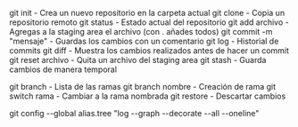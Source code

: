 git init - Crea un nuevo repositorio en la carpeta actual
git clone <url> - Copia un repositorio remoto
git status - Estado actual del repositorio
git add archivo - Agregas a la staging area el archivo (con . añades todos)
git commit -m "mensaje" - Guardas los cambios con un comentario
git log - Historial de commits
git diff - Muestra los cambios realizados antes de hacer un commit
git reset archivo - Quita un archivo del staging area
git stash - Guarda cambios de manera temporal


git branch - Lista de las ramas
git branch nombre - Creación de rama
git switch rama - Cambiar a la rama nombrada
git restore - Descartar cambios




git config --global alias.tree "log --graph --decorate --all --oneline"